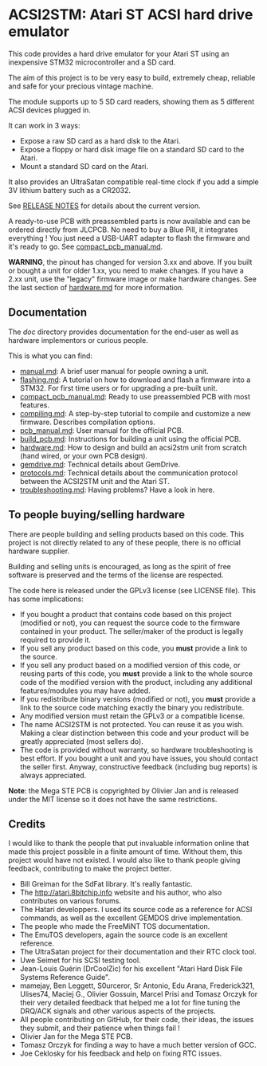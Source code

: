 ACSI2STM: Atari ST ACSI hard drive emulator
===========================================

This code provides a hard drive emulator for your Atari ST using an inexpensive
STM32 microcontroller and a SD card.

The aim of this project is to be very easy to build, extremely cheap, reliable
and safe for your precious vintage machine.

The module supports up to 5 SD card readers, showing them as 5 different ACSI
devices plugged in.

It can work in 3 ways:

* Expose a raw SD card as a hard disk to the Atari.
* Expose a floppy or hard disk image file on a standard SD card to the Atari.
* Mount a standard SD card on the Atari.

It also provides an UltraSatan compatible real-time clock if you add a simple
3V lithium battery such as a CR2032.

See [RELEASE NOTES](release_notes.md) for details about the current version.

A ready-to-use PCB with preassembled parts is now available and can be ordered
directly from JLCPCB. No need to buy a Blue Pill, it integrates everything !
You just need a USB-UART adapter to flash the firmware and it's ready to go.
See [compact_pcb_manual.md](doc/compact_pcb_manual.md).

**WARNING**, the pinout has changed for version 3.xx and above. If you built or
bought a unit for older 1.xx, you need to make changes. If you have a 2.xx unit,
use the "legacy" firmware image or make hardware changes. See the last section
of [hardware.md](doc/hardware.md) for more information.


Documentation
-------------

The *doc* directory provides documentation for the end-user as well as hardware
implementors or curious people.

This is what you can find:

* [manual.md](doc/manual.md): A brief user manual for people owning a unit.
* [flashing.md](doc/flashing.md): A tutorial on how to download and flash a
  firmware into a STM32. For first time users or for upgrading a pre-built
  unit.
* [compact_pcb_manual.md](doc/compact_pcb_manual.md): Ready to use preassembled
  PCB with most features.
* [compiling.md](doc/compiling.md): A step-by-step tutorial to compile and
  customize a new firmware. Describes compilation options.
* [pcb_manual.md](doc/pcb_manual.md): User manual for the official PCB.
* [build_pcb.md](doc/build_pcb.md): Instructions for building a unit using
  the official PCB.
* [hardware.md](doc/hardware.md): How to design and build an acsi2stm unit
  from scratch (hand wired, or your own PCB design).
* [gemdrive.md](doc/gemdrive.md): Technical details about GemDrive.
* [protocols.md](doc/protocols.md): Technical details about the communication
  protocol between the ACSI2STM unit and the Atari ST.
* [troubleshooting.md](doc/troubleshooting.md): Having problems? Have a look
  in here.


To people buying/selling hardware
---------------------------------

There are people building and selling products based on this code. This project
is not directly related to any of these people, there is no official hardware
supplier.

Building and selling units is encouraged, as long as the spirit of free software
is preserved and the terms of the license are respected.

The code here is released under the GPLv3 license (see LICENSE file). This has
some implications:

* If you bought a product that contains code based on this project (modified or
  not), you can request the source code to the firmware contained in your
  product. The seller/maker of the product is legally required to provide it.
* If you sell any product based on this code, you **must** provide a link to
  the source.
* If you sell any product based on a modified version of this code, or reusing
  parts of this code, you **must** provide a link to the whole source code of
  the modified version with the product, including any additional
  features/modules you may have added.
* If you redistribute binary versions (modified or not), you **must** provide a
  link to the source code matching exactly the binary you redistribute.
* Any modified version must retain the GPLv3 or a compatible license.
* The name ACSI2STM is not protected. You can reuse it as you wish. Making a
  clear distinction between this code and your product will be greatly
  appreciated (most sellers do).
* The code is provided without warranty, so hardware troubleshooting is best
  effort. If you bought a unit and you have issues, you should contact the
  seller first. Anyway, constructive feedback (including bug reports) is always
  appreciated.

**Note**: the Mega STE PCB is copyrighted by Olivier Jan and is released under
the MIT license so it does not have the same restrictions.


Credits
-------

I would like to thank the people that put invaluable information online that
made this project possible in a finite amount of time. Without them, this
project would have not existed. I would also like to thank people giving
feedback, contributing to make the project better.

* Bill Greiman for the SdFat library. It's really fantastic.
* The http://atari.8bitchip.info website and his author, who also contributes
  on various forums.
* The Hatari developpers. I used its source code as a reference for ACSI
  commands, as well as the excellent GEMDOS drive implementation.
* The people who made the FreeMiNT TOS documentation.
* The EmuTOS developers, again the source code is an excellent reference.
* The UltraSatan project for their documentation and their RTC clock tool.
* Uwe Seimet for his SCSI testing tool.
* Jean-Louis Guérin (DrCoolZic) for his excellent "Atari Hard Disk File Systems
  Reference Guide".
* mamejay, Ben Leggett, S0urceror, Sr Antonio, Edu Arana, Frederick321,
  Ulises74, Maciej G., Olivier Gossuin, Marcel Prisi and Tomasz Orczyk for
  their very detailed feedback that helped me a lot for fine tuning the DRQ/ACK
  signals and other various aspects of the projects.
* All people contributing on GitHub, for their code, their ideas, the issues
  they submit, and their patience when things fail !
* Olivier Jan for the Mega STE PCB.
* Tomasz Orczyk for finding a way to have a much better version of GCC.
* Joe Ceklosky for his feedback and help on fixing RTC issues.
